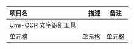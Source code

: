 | 项目名| 描述| 备注 |
| :-----| ----: | :----: |
| [Umi-OCR 文字识别工具](https://github.com/hiroi-sora/Umi-OCR) |  |  |
| 单元格 | 单元格 | 单元格 |